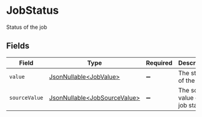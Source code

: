 # JobStatus

Status of the job


## Fields

| Field                                                                      | Type                                                                       | Required                                                                   | Description                                                                | Example                                                                    |
| -------------------------------------------------------------------------- | -------------------------------------------------------------------------- | -------------------------------------------------------------------------- | -------------------------------------------------------------------------- | -------------------------------------------------------------------------- |
| `value`                                                                    | [JsonNullable\<JobValue>](../../models/components/JobValue.md)             | :heavy_minus_sign:                                                         | The status of the job.                                                     | published                                                                  |
| `sourceValue`                                                              | [JsonNullable\<JobSourceValue>](../../models/components/JobSourceValue.md) | :heavy_minus_sign:                                                         | The source value of the job status.                                        | Published                                                                  |